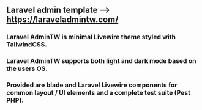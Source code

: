 ## Laravel admin template --> https://laraveladmintw.com/
### Laravel AdminTW is minimal Livewire theme styled with TailwindCSS.

### Laravel AdminTW supports both light and dark mode based on the users OS.

### Provided are blade and Laravel Livewire components for common layout / UI elements and a complete test suite (Pest PHP).
